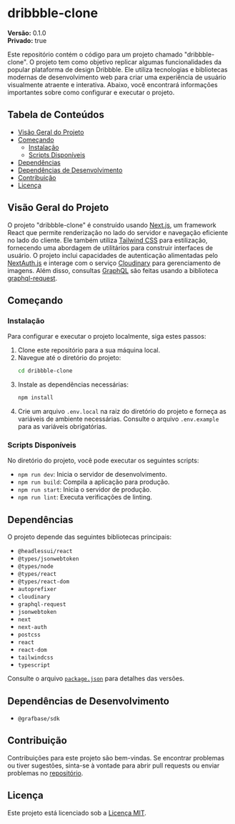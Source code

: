 # dribbble-clone

**Versão:** 0.1.0  
**Privado:** true  

Este repositório contém o código para um projeto chamado "dribbble-clone". O projeto tem como objetivo replicar algumas funcionalidades da popular plataforma de design Dribbble. Ele utiliza tecnologias e bibliotecas modernas de desenvolvimento web para criar uma experiência de usuário visualmente atraente e interativa. Abaixo, você encontrará informações importantes sobre como configurar e executar o projeto.

## Tabela de Conteúdos

- [Visão Geral do Projeto](#visão-geral-do-projeto)
- [Começando](#começando)
  - [Instalação](#instalação)
  - [Scripts Disponíveis](#scripts-disponíveis)
- [Dependências](#dependências)
- [Dependências de Desenvolvimento](#dependências-de-desenvolvimento)
- [Contribuição](#contribuição)
- [Licença](#licença)

## Visão Geral do Projeto

O projeto "dribbble-clone" é construído usando [Next.js](https://nextjs.org/), um framework React que permite renderização no lado do servidor e navegação eficiente no lado do cliente. Ele também utiliza [Tailwind CSS](https://tailwindcss.com/) para estilização, fornecendo uma abordagem de utilitários para construir interfaces de usuário. O projeto inclui capacidades de autenticação alimentadas pelo [NextAuth.js](https://next-auth.js.org/) e interage com o serviço [Cloudinary](https://cloudinary.com/) para gerenciamento de imagens. Além disso, consultas [GraphQL](https://graphql.org/) são feitas usando a biblioteca [graphql-request](https://github.com/prisma-labs/graphql-request).

## Começando

### Instalação

Para configurar e executar o projeto localmente, siga estes passos:

1. Clone este repositório para a sua máquina local.
2. Navegue até o diretório do projeto:
   ```bash
   cd dribbble-clone
   ```
3. Instale as dependências necessárias:
   ```bash
   npm install
   ```
4. Crie um arquivo `.env.local` na raiz do diretório do projeto e forneça as variáveis de ambiente necessárias. Consulte o arquivo `.env.example` para as variáveis obrigatórias.

### Scripts Disponíveis

No diretório do projeto, você pode executar os seguintes scripts:

- `npm run dev`: Inicia o servidor de desenvolvimento.
- `npm run build`: Compila a aplicação para produção.
- `npm run start`: Inicia o servidor de produção.
- `npm run lint`: Executa verificações de linting.

## Dependências

O projeto depende das seguintes bibliotecas principais:

- `@headlessui/react`
- `@types/jsonwebtoken`
- `@types/node`
- `@types/react`
- `@types/react-dom`
- `autoprefixer`
- `cloudinary`
- `graphql-request`
- `jsonwebtoken`
- `next`
- `next-auth`
- `postcss`
- `react`
- `react-dom`
- `tailwindcss`
- `typescript`

Consulte o arquivo [`package.json`](./package.json) para detalhes das versões.

## Dependências de Desenvolvimento

- `@grafbase/sdk`

## Contribuição

Contribuições para este projeto são bem-vindas. Se encontrar problemas ou tiver sugestões, sinta-se à vontade para abrir pull requests ou enviar problemas no [repositório](https://github.com/seu-nome-de-usuário/dribbble-clone).

## Licença

Este projeto está licenciado sob a [Licença MIT](LICENSE).

